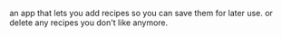 an app that lets you add recipes so you can save them for later use. or delete any recipes you don't like anymore.
